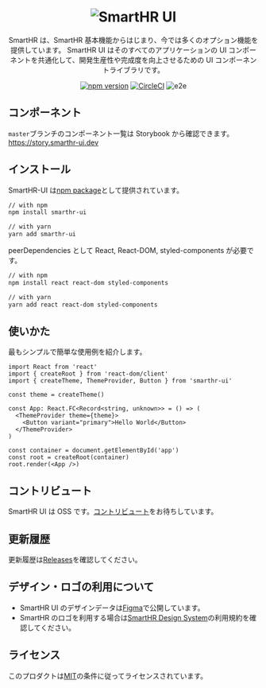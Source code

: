 <h1 align="center"><img src ="https://user-images.githubusercontent.com/44044475/70201779-f994de80-175a-11ea-90e1-8a69f5b13ff0.png" alt="SmartHR UI" title="SmartHR UI"></h1>

<div align="center">

SmartHR は、SmartHR 基本機能からはじまり、今では多くのオプション機能を提供しています。
SmartHR UI はそのすべてのアプリケーションの UI コンポーネントを共通化して、開発生産性や完成度を向上させるための UI コンポーネントライブラリです。

[![npm version](https://badge.fury.io/js/smarthr-ui.svg)](https://badge.fury.io/js/smarthr-ui)
[![CircleCI](https://circleci.com/gh/kufu/smarthr-ui.svg?style=shield)](https://circleci.com/gh/kufu/smarthr-ui)
![e2e](https://github.com/kufu/smarthr-ui/workflows/e2e/badge.svg)

</div>

## コンポーネント

`master`ブランチのコンポーネント一覧は Storybook から確認できます。
https://story.smarthr-ui.dev

## インストール

SmartHR-UI は[npm package](https://www.npmjs.com/package/smarthr-ui)として提供されています。

```sh
// with npm
npm install smarthr-ui

// with yarn
yarn add smarthr-ui
```

peerDependencies として React, React-DOM, styled-components が必要です。

```sh
// with npm
npm install react react-dom styled-components

// with yarn
yarn add react react-dom styled-components
```

## 使いかた

最もシンプルで簡単な使用例を紹介します。

```tsx
import React from 'react'
import { createRoot } from 'react-dom/client'
import { createTheme, ThemeProvider, Button } from 'smarthr-ui'

const theme = createTheme()

const App: React.FC<Record<string, unknown>> = () => (
  <ThemeProvider theme={theme}>
    <Button variant="primary">Hello World</Button>
  </ThemeProvider>
)

const container = document.getElementById('app')
const root = createRoot(container)
root.render(<App />)
```

## コントリビュート

SmartHR UI は OSS です。[コントリビュート](https://github.com/kufu/smarthr-ui/blob/master/CONTRIBUTING.md)をお待ちしています。

## 更新履歴

更新履歴は[Releases](https://github.com/kufu/smarthr-ui/releases)を確認してください。

## デザイン・ロゴの利用について

- SmartHR UI のデザインデータは[Figma](https://www.figma.com/community/file/978607227374353992/SmartHR-UI)で公開しています。
- SmartHR のロゴを利用する場合は[SmartHR Design System](https://smarthr.design/)の利用規約を確認してください。

## ライセンス

このプロダクトは[MIT](https://github.com/kufu/smarthr-ui/blob/master/LICENSE)の条件に従ってライセンスされています。
